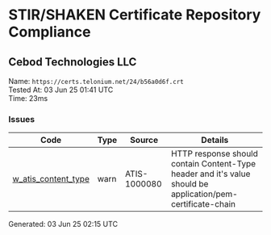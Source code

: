 # STIR/SHAKEN Certificate Repository Compliance

## Cebod Technologies LLC

Name: `https://certs.telonium.net/24/b56a0d6f.crt`\
Tested At: 03 Jun 25 01:41 UTC\
Time: 23ms

### Issues

| Code | Type | Source | Details |
|------|------|--------|---------|
| [w_atis_content_type](../../ISSUES/w_atis_content_type/README.md) | warn | ATIS-1000080 | HTTP response should contain Content-Type header and it's value should be application/pem-certificate-chain |

Generated: 03 Jun 25 02:15 UTC